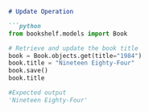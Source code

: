 ```markdown
# Update Operation

```python
from bookshelf.models import Book

# Retrieve and update the book title
book = Book.objects.get(title="1984")
book.title = "Nineteen Eighty-Four"
book.save()
book.title

#Expected output
'Nineteen Eighty-Four'
